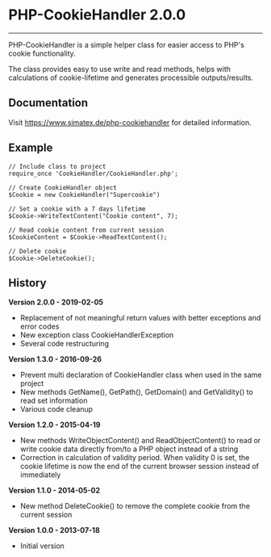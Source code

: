 # PHP-CookieHandler 2.0.0
--- 

PHP-CookieHandler is a simple helper class for easier access to PHP's cookie functionality.

The class provides easy to use write and read methods, helps with calculations of cookie-lifetime and generates processible outputs/results.

## Documentation

Visit https://www.simatex.de/php-cookiehandler for detailed information.

## Example

    // Include class to project
	require_once 'CookieHandler/CookieHandler.php';
	
	// Create CookieHandler object
	$Cookie = new CookieHandler("Supercookie")
	
	// Set a cookie with a 7 days lifetime
	$Cookie->WriteTextContent("Cookie content", 7);
	
	// Read cookie content from current session
	$CookieContent = $Cookie->ReadTextContent();
	
	// Delete cookie
	$Cookie->DeleteCookie();

## History

**Version 2.0.0 - 2019-02-05**
* Replacement of not meaningful return values with better exceptions and error codes
* New exception class CookieHandlerException
* Several code restructuring

**Version 1.3.0 - 2016-09-26**
* Prevent multi declaration of CookieHandler class when used in the same project
* New methods GetName(), GetPath(), GetDomain() and GetValidity() to read set information
* Various code cleanup

**Version 1.2.0 - 2015-04-19**
* New methods WriteObjectContent() and ReadObjectContent() to read or write cookie data directly from/to a PHP object instead of a string
* Correction in calculation of validity period. When validity 0 is set, the cookie lifetime is now the end of the current browser session instead of immediately

**Version 1.1.0 - 2014-05-02**
* New method DeleteCookie() to remove the complete cookie from the current session

**Version 1.0.0 - 2013-07-18**
* Initial version